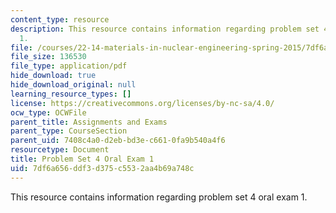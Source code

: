 ```yaml
---
content_type: resource
description: This resource contains information regarding problem set 4 oral exam
  1.
file: /courses/22-14-materials-in-nuclear-engineering-spring-2015/7df6a656ddf3d375c5532aa4b69a748c_MIT22_14S15_PS4-Oral_1.pdf
file_size: 136530
file_type: application/pdf
hide_download: true
hide_download_original: null
learning_resource_types: []
license: https://creativecommons.org/licenses/by-nc-sa/4.0/
ocw_type: OCWFile
parent_title: Assignments and Exams
parent_type: CourseSection
parent_uid: 7408c4a0-d2eb-bd3e-c661-0fa9b540a4f6
resourcetype: Document
title: Problem Set 4 Oral Exam 1
uid: 7df6a656-ddf3-d375-c553-2aa4b69a748c
---
```

This resource contains information regarding problem set 4 oral exam 1.